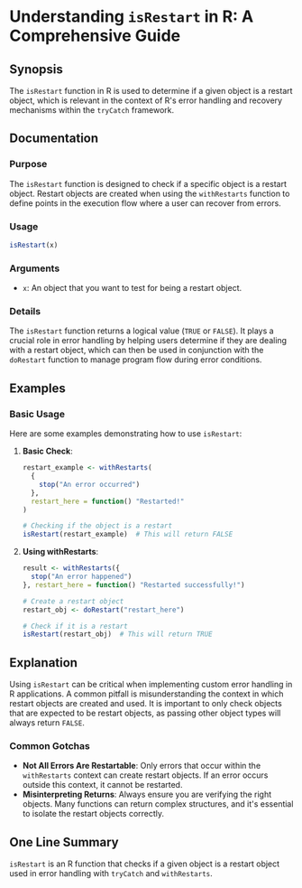 <!--
Meta Description: # Understanding `isRestart` in R: A Comprehensive Guide ## Synopsis The `isRestart` function in R is used to determine if a given object is a restart ...
Meta Keywords: restart, object, isrestart, function, error
-->

# Understanding `isRestart` in R: A Comprehensive Guide

## Synopsis
The `isRestart` function in R is used to determine if a given object is a restart object, which is relevant in the context of R's error handling and recovery mechanisms within the `tryCatch` framework.

## Documentation

### Purpose
The `isRestart` function is designed to check if a specific object is a restart object. Restart objects are created when using the `withRestarts` function to define points in the execution flow where a user can recover from errors.

### Usage
```R
isRestart(x)
```

### Arguments
- `x`: An object that you want to test for being a restart object.

### Details
The `isRestart` function returns a logical value (`TRUE` or `FALSE`). It plays a crucial role in error handling by helping users determine if they are dealing with a restart object, which can then be used in conjunction with the `doRestart` function to manage program flow during error conditions.

## Examples

### Basic Usage
Here are some examples demonstrating how to use `isRestart`:

1. **Basic Check**:
   ```R
   restart_example <- withRestarts(
     {
       stop("An error occurred")
     },
     restart_here = function() "Restarted!"
   )

   # Checking if the object is a restart
   isRestart(restart_example)  # This will return FALSE
   ```

2. **Using withRestarts**:
   ```R
   result <- withRestarts({
     stop("An error happened")
   }, restart_here = function() "Restarted successfully!")

   # Create a restart object
   restart_obj <- doRestart("restart_here")

   # Check if it is a restart
   isRestart(restart_obj)  # This will return TRUE
   ```

## Explanation
Using `isRestart` can be critical when implementing custom error handling in R applications. A common pitfall is misunderstanding the context in which restart objects are created and used. It is important to only check objects that are expected to be restart objects, as passing other object types will always return `FALSE`.

### Common Gotchas
- **Not All Errors Are Restartable**: Only errors that occur within the `withRestarts` context can create restart objects. If an error occurs outside this context, it cannot be restarted.
- **Misinterpreting Returns**: Always ensure you are verifying the right objects. Many functions can return complex structures, and it's essential to isolate the restart objects correctly.

## One Line Summary
`isRestart` is an R function that checks if a given object is a restart object used in error handling with `tryCatch` and `withRestarts`.